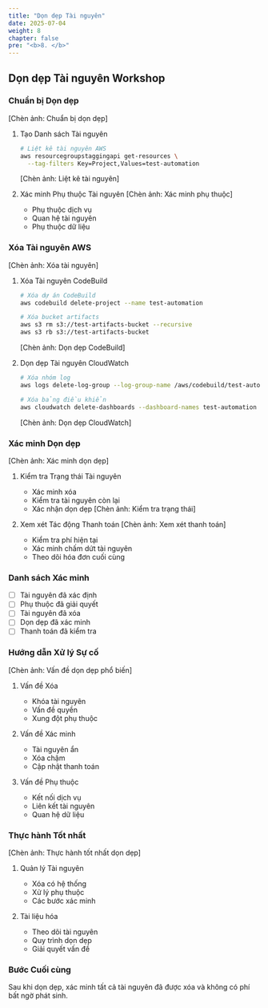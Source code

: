 ```yaml
---
title: "Dọn dẹp Tài nguyên"
date: 2025-07-04
weight: 8
chapter: false
pre: "<b>8. </b>"
---
```


## Dọn dẹp Tài nguyên Workshop

### Chuẩn bị Dọn dẹp
[Chèn ảnh: Chuẩn bị dọn dẹp]
1. Tạo Danh sách Tài nguyên
   ```bash
   # Liệt kê tài nguyên AWS
   aws resourcegroupstaggingapi get-resources \
     --tag-filters Key=Project,Values=test-automation
   ```
   [Chèn ảnh: Liệt kê tài nguyên]

2. Xác minh Phụ thuộc Tài nguyên
   [Chèn ảnh: Xác minh phụ thuộc]
   - Phụ thuộc dịch vụ
   - Quan hệ tài nguyên
   - Phụ thuộc dữ liệu

### Xóa Tài nguyên AWS
[Chèn ảnh: Xóa tài nguyên]
1. Xóa Tài nguyên CodeBuild
   ```bash
   # Xóa dự án CodeBuild
   aws codebuild delete-project --name test-automation
   
   # Xóa bucket artifacts
   aws s3 rm s3://test-artifacts-bucket --recursive
   aws s3 rb s3://test-artifacts-bucket
   ```
   [Chèn ảnh: Dọn dẹp CodeBuild]

2. Dọn dẹp Tài nguyên CloudWatch
   ```bash
   # Xóa nhóm log
   aws logs delete-log-group --log-group-name /aws/codebuild/test-automation
   
   # Xóa bảng điều khiển
   aws cloudwatch delete-dashboards --dashboard-names test-automation
   ```
   [Chèn ảnh: Dọn dẹp CloudWatch]

### Xác minh Dọn dẹp
[Chèn ảnh: Xác minh dọn dẹp]
1. Kiểm tra Trạng thái Tài nguyên
   - Xác minh xóa
   - Kiểm tra tài nguyên còn lại
   - Xác nhận dọn dẹp
   [Chèn ảnh: Kiểm tra trạng thái]

2. Xem xét Tác động Thanh toán
   [Chèn ảnh: Xem xét thanh toán]
   - Kiểm tra phí hiện tại
   - Xác minh chấm dứt tài nguyên
   - Theo dõi hóa đơn cuối cùng

### Danh sách Xác minh
- [ ] Tài nguyên đã xác định
- [ ] Phụ thuộc đã giải quyết
- [ ] Tài nguyên đã xóa
- [ ] Dọn dẹp đã xác minh
- [ ] Thanh toán đã kiểm tra

### Hướng dẫn Xử lý Sự cố
[Chèn ảnh: Vấn đề dọn dẹp phổ biến]
1. Vấn đề Xóa
   - Khóa tài nguyên
   - Vấn đề quyền
   - Xung đột phụ thuộc

2. Vấn đề Xác minh
   - Tài nguyên ẩn
   - Xóa chậm
   - Cập nhật thanh toán

3. Vấn đề Phụ thuộc
   - Kết nối dịch vụ
   - Liên kết tài nguyên
   - Quan hệ dữ liệu

### Thực hành Tốt nhất
[Chèn ảnh: Thực hành tốt nhất dọn dẹp]
1. Quản lý Tài nguyên
   - Xóa có hệ thống
   - Xử lý phụ thuộc
   - Các bước xác minh

2. Tài liệu hóa
   - Theo dõi tài nguyên
   - Quy trình dọn dẹp
   - Giải quyết vấn đề

### Bước Cuối cùng
Sau khi dọn dẹp, xác minh tất cả tài nguyên đã được xóa và không có phí bất ngờ phát sinh.
